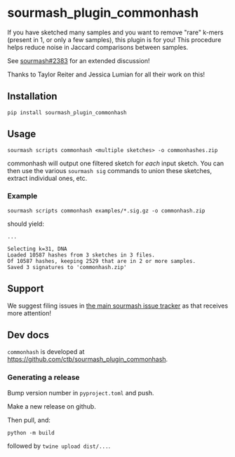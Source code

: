 # sourmash_plugin_commonhash

If you have sketched many samples and you want to remove "rare" k-mers
(present in 1, or only a few samples), this plugin is for you!  This
procedure helps reduce noise in Jaccard comparisons between samples.

See
[sourmash#2383](https://github.com/sourmash-bio/sourmash/issues/2383)
for an extended discussion!

Thanks to Taylor Reiter and Jessica Lumian for all their work on this!

## Installation

```
pip install sourmash_plugin_commonhash
```

## Usage

```
sourmash scripts commonhash <multiple sketches> -o commonhashes.zip
```

commonhash will output one filtered sketch for _each_ input sketch.
You can then use the various `sourmash sig` commands to union these
sketches, extract individual ones, etc.

### Example

```
sourmash scripts commonhash examples/*.sig.gz -o commonhash.zip
```

should yield:

```
...

Selecting k=31, DNA
Loaded 10587 hashes from 3 sketches in 3 files.
Of 10587 hashes, keeping 2529 that are in 2 or more samples.
Saved 3 signatures to 'commonhash.zip'
```

## Support

We suggest filing issues in [the main sourmash issue tracker](https://github.com/dib-lab/sourmash/issues) as that receives more attention!

## Dev docs

`commonhash` is developed at https://github.com/ctb/sourmash_plugin_commonhash.

### Generating a release

Bump version number in `pyproject.toml` and push.

Make a new release on github.

Then pull, and:

```
python -m build
```

followed by `twine upload dist/...`.
